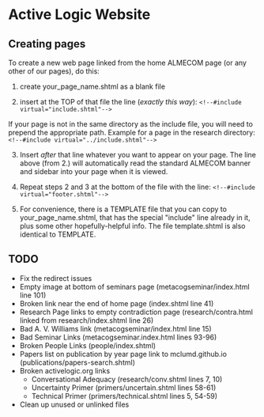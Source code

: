 # Active Logic Website
## Creating pages
To create a new web page linked from the home ALMECOM page
(or any other of our pages), do this:

1. create your_page_name.shtml as a blank file

2. insert at the TOP of that file the line (*exactly this way*): `<!--#include virtual="include.shtml"-->`

If your page is not in the same directory as the include file, you will need to prepend the appropriate path. 
Example for a page in the research directory:
`<!--#include virtual="../include.shtml"-->`


3. Insert *after* that line whatever you want to appear on your
page.  The line above (from 2.) will automatically read the
standard ALMECOM banner and sidebar into your page when it is
viewed.

4. Repeat steps 2 and 3 at the bottom of the file with the line: `<!--#include virtual="footer.shtml"-->`

5. For convenience, there is a TEMPLATE file that you can copy
to your_page_name.shtml, that has the special "include" line
already in it, plus some other hopefully-helpful info.  The
file template.shtml is also identical to TEMPLATE.


## TODO

* Fix the redirect issues
* Empty image at bottom of seminars page (metacogseminar/index.html line 101)
* Broken link near the end of home page (index.shtml line 41)
* Research Page links to empty contradiction page (research/contra.html linked from research/index.shtml line 26)
* Bad A. V. Williams link (metacogseminar/index.html line 15)
* Bad Seminar Links (metacogseminar.index.html lines 93-96)
* Broken People Links (people/index.shtml)
* Papers list on publication by year page link to mclumd.github.io (publications/papers-search.shtml)
* Broken activelogic.org links
    * Conversational Adequacy (research/conv.shtml lines 7, 10)
    * Uncertainty Primer (primers/uncertain.shtml lines 58-61)
    * Technical Primer (primers/technical.shtml lines 5, 54-59)
* Clean up unused or unlinked files
